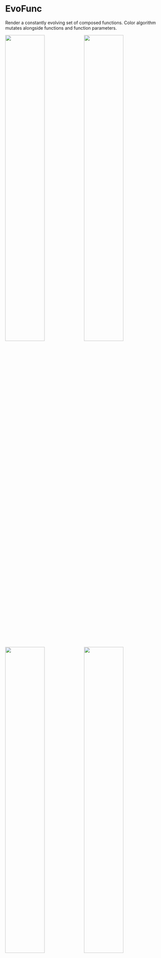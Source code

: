 # EvoFunc

Render a constantly evolving set of composed functions. Color algorithm mutates alongside functions and function parameters.


<img src="https://raw.githubusercontent.com/kennycason/evofunc/refs/heads/main/samples/iteration_1728715656_0.png" width="50%"/><img src="https://raw.githubusercontent.com/kennycason/evofunc/refs/heads/main/samples/iteration_1728722276_200.png" width="50%"/>
<img src="https://raw.githubusercontent.com/kennycason/evofunc/refs/heads/main/samples/iteration_1728722000_2200.png" width="50%"/><img src="https://raw.githubusercontent.com/kennycason/evofunc/refs/heads/main/samples/iteration_1728721472_0.png" width="50%"/>
<img src="https://raw.githubusercontent.com/kennycason/evofunc/refs/heads/main/samples/iteration_1728718403_100.png" width="50%"/><img src="https://raw.githubusercontent.com/kennycason/evofunc/refs/heads/main/samples/iteration_1728722420_100.png" width="50%"/>
<img src="https://raw.githubusercontent.com/kennycason/evofunc/refs/heads/main/samples/iteration_1728720385_700.png" width="50%"/><img src="https://raw.githubusercontent.com/kennycason/evofunc/refs/heads/main/samples/iteration_1728973553_4000.png" width="50%"/>
<img src="https://raw.githubusercontent.com/kennycason/evofunc/refs/heads/main/samples/iteration_1728973332_1900.png" width="50%"/><img src="https://raw.githubusercontent.com/kennycason/evofunc/refs/heads/main/samples/iteration_1728973458_3100.png" width="50%"/>
<img src="https://raw.githubusercontent.com/kennycason/evofunc/refs/heads/main/samples/iteration_1729109758_100.png" width="50%"/><img src="https://raw.githubusercontent.com/kennycason/evofunc/refs/heads/main/samples/iteration_1729109803_200.png" width="50%"/>
<img src="https://raw.githubusercontent.com/kennycason/evofunc/refs/heads/main/samples/iteration_1729226408_6939.png" width="50%"/><img src="https://raw.githubusercontent.com/kennycason/evofunc/refs/heads/main/samples/iteration_1729228963_190.png" width="50%"/>
<img src="https://raw.githubusercontent.com/kennycason/evofunc/refs/heads/main/samples/iteration_1729229357_1980.png" width="50%"/><img src="https://raw.githubusercontent.com/kennycason/evofunc/refs/heads/main/samples/iteration_1729229465_2430.png" width="50%"/>
<img src="https://raw.githubusercontent.com/kennycason/evofunc/refs/heads/main/samples/iteration_1729229879_4040.png" width="50%"/><img src="https://raw.githubusercontent.com/kennycason/evofunc/refs/heads/main/samples/iteration_1729232157_760.png" width="50%"/>
